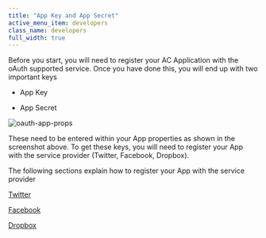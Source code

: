 ```yaml
---
title: "App Key and App Secret"
active_menu_item: developers
class_name: developers
full_width: true
---
```



Before you start, you will need to register your AC Application with the oAuth supported service. Once you have done this, you will end up with two important keys

 - App Key

 - App Secret

![oauth-app-props](/img/docs/oauth-app-props.png)

These need to be entered within your App properties as shown in the screenshot above. To get these keys, you will need to register your App with the service provider (Twitter, Facebook, Dropbox).

The following sections explain how to register your App with the service provider

[Twitter](/developers/user-guide/product-guide/advanced-features/oauth/app-key-and-app-secret/twitter)

[Facebook](/developers/user-guide/product-guide/advanced-features/oauth/app-key-and-app-secret/facebook)

[Dropbox](/developers/user-guide/product-guide/advanced-features/oauth/app-key-and-app-secret/dropbox)

